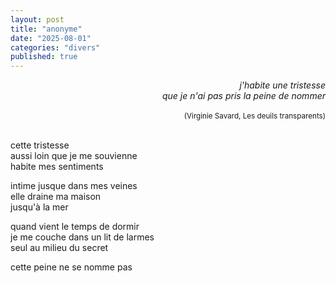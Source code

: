 ```yaml
---
layout: post
title: "anonyme"
date: "2025-08-01"
categories: "divers"
published: true
---
```


<div style="text-align: right; font-style: italic;">
  j'habite une tristesse<br/>
  que je n'ai pas pris la peine de nommer<br/>
  <br/>
  <sup style="font-style: normal;">(Virginie Savard, Les deuils transparents)</sup>  
</div>
<br/>  

cette tristesse  
aussi loin que je me souvienne  
habite mes sentiments  

intime jusque dans mes veines  
elle draine ma maison  
jusqu'à la mer  

quand vient le temps de dormir  
je me couche dans un lit de larmes  
seul au milieu du secret  

cette peine ne se nomme pas  
